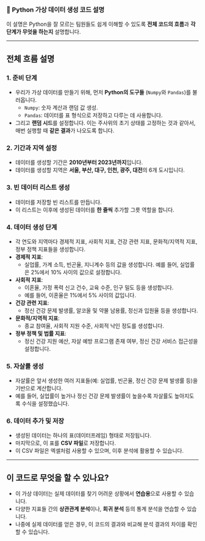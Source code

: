 ### 📝 Python 가상 데이터 생성 코드 설명

이 설명은 Python을 잘 모르는 팀원들도 쉽게 이해할 수 있도록 **전체 코드의 흐름**과 **각 단계가 무엇을 하는지** 설명합니다.

---

## **전체 흐름 설명**

### 1. **준비 단계**
- 우리가 가상 데이터를 만들기 위해, 먼저 **Python의 도구들** (`Numpy`와 `Pandas`)를 불러옵니다.
  - `Numpy`: 숫자 계산과 랜덤 값 생성.
  - `Pandas`: 데이터를 표 형식으로 저장하고 다루는 데 사용합니다.
- 그리고 **랜덤 시드**를 설정합니다. 이는 주사위의 초기 상태를 고정하는 것과 같아서, 매번 실행할 때 **같은 결과**가 나오도록 합니다.

### 2. **기간과 지역 설정**
- 데이터를 생성할 기간은 **2010년부터 2023년까지**입니다.
- 데이터를 생성할 지역은 **서울, 부산, 대구, 인천, 광주, 대전**의 6개 도시입니다.

### 3. **빈 데이터 리스트 생성**
- 데이터를 저장할 빈 리스트를 만듭니다.
- 이 리스트는 이후에 생성된 데이터를 **한 줄씩** 추가할 그릇 역할을 합니다.

### 4. **데이터 생성 단계**
- 각 연도와 지역마다 경제적 지표, 사회적 지표, 건강 관련 지표, 문화적/지역적 지표, 정부 정책 지표들을 생성합니다.
- **경제적 지표**:
  - 실업률, 가계 소득, 빈곤율, 지니계수 등의 값을 생성합니다. 예를 들어, 실업률은 2%에서 10% 사이의 값으로 설정합니다.
- **사회적 지표**:
  - 이혼율, 가정 폭력 신고 건수, 교육 수준, 인구 밀도 등을 생성합니다.
  - 예를 들어, 이혼율은 1%에서 5% 사이의 값입니다.
- **건강 관련 지표**:
  - 정신 건강 문제 발생률, 알코올 및 약물 남용률, 정신과 입원율 등을 생성합니다.
- **문화적/지역적 지표**:
  - 종교 참여율, 사회적 지원 수준, 사회적 낙인 정도를 생성합니다.
- **정부 정책 및 법률 지표**:
  - 정신 건강 지원 예산, 자살 예방 프로그램 존재 여부, 정신 건강 서비스 접근성을 설정합니다.

### 5. **자살률 생성**
- 자살률은 앞서 생성한 여러 지표들(예: 실업률, 빈곤율, 정신 건강 문제 발생률 등)을 기반으로 계산합니다.
- 예를 들어, 실업률이 높거나 정신 건강 문제 발생률이 높을수록 자살률도 높아지도록 수식을 설정했습니다.

### 6. **데이터 추가 및 저장**
- 생성된 데이터는 하나의 표(데이터프레임) 형태로 저장됩니다.
- 마지막으로, 이 표를 **CSV 파일**로 저장합니다.
- 이 CSV 파일은 엑셀처럼 사용할 수 있으며, 이후 분석에 활용할 수 있습니다.

---

## **이 코드로 무엇을 할 수 있나요?**
- 이 가상 데이터는 실제 데이터를 찾기 어려운 상황에서 **연습용**으로 사용할 수 있습니다.
- 다양한 지표들 간의 **상관관계 분석**이나, **회귀 분석** 등의 통계 분석을 연습할 수 있습니다.
- 나중에 실제 데이터를 얻은 경우, 이 코드의 결과와 비교해 분석 결과의 차이를 확인할 수 있습니다.
